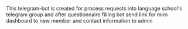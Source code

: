 This telegram-bot is created for process requests into language school's telegram group and after questionnaire filling bot send link for miro dashboard to new member and contact information to admin
